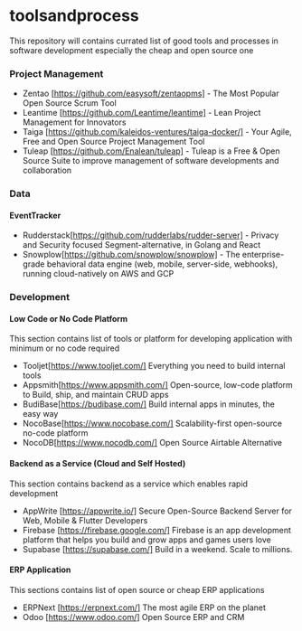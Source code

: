 # toolsandprocess

This repository will contains currated list of good tools and processes in software development especially the cheap and open source one


### Project Management
- Zentao [https://github.com/easysoft/zentaopms] - The Most Popular Open Source Scrum Tool
- Leantime [https://github.com/Leantime/leantime] - Lean Project Management for Innovators
- Taiga [https://github.com/kaleidos-ventures/taiga-docker/] - Your Agile, Free and Open Source Project Management Tool
- Tuleap [https://github.com/Enalean/tuleap] - Tuleap is a Free & Open Source Suite to improve management of software developments and collaboration

### Data
#### EventTracker
- Rudderstack[https://github.com/rudderlabs/rudder-server] - Privacy and Security focused Segment-alternative, in Golang and React
- Snowplow[https://github.com/snowplow/snowplow] - The enterprise-grade behavioral data engine (web, mobile, server-side, webhooks), running cloud-natively on AWS and GCP

### Development
#### Low Code or No Code Platform
This section contains list of tools or platform for developing application with minimum or no code required

- Tooljet[https://www.tooljet.com/] Everything you need to build internal tools
- Appsmith[https://www.appsmith.com/] Open-source, low-code platform to Build, ship, and maintain CRUD apps
- BudiBase[https://budibase.com/] Build internal apps in minutes, the easy way
- NocoBase[https://www.nocobase.com/] Scalability-first open-source no-code platform
- NocoDB[https://www.nocodb.com/] Open Source Airtable Alternative

#### Backend as a Service (Cloud and Self Hosted)
This section contains backend as a service which enables rapid development 
- AppWrite [https://appwrite.io/] Secure Open-Source Backend Server for Web, Mobile & Flutter Developers
- Firebase [https://firebase.google.com/] Firebase is an app development platform that helps you build and grow apps and games users love
- Supabase [https://supabase.com/] Build in a weekend. Scale to millions.

#### ERP Application
This sections contains list of open source or cheap ERP applications
- ERPNext [https://erpnext.com/] The most agile ERP on the planet
- Odoo [https://www.odoo.com/] Open Source ERP and CRM
